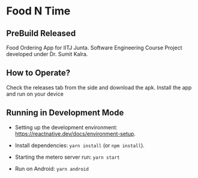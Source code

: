 # Food N Time
## PreBuild Released
Food Ordering App for IITJ Junta. Software Engineering Course Project developed under Dr. Sumit Kalra.

## How to Operate?
Check the releases tab from the side and download the apk. Install the app and run on your device

## Running in Development Mode

- Setting up the development environment: https://reactnative.dev/docs/environment-setup.

- Install dependencies: `yarn install` (or `npm install`).

- Starting the metero server run: `yarn start`

- Run on Android: `yarn android` 
